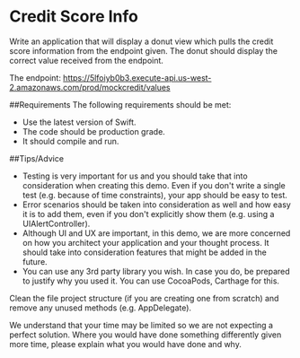 # Credit Score Info

Write an application that will display a donut view which pulls the credit
score information from the endpoint given. The donut should display the correct
value received from the endpoint.

The endpoint: https://5lfoiyb0b3.execute-api.us-west-2.amazonaws.com/prod/mockcredit/values

##Requirements
The following requirements should be met:

- Use the latest version of Swift.
- The code should be production grade.
- It should compile and run.

##Tips/Advice

- Testing is very important for us and you should take that into
consideration when creating this demo. Even if you don&#39;t write a
single test (e.g. because of time constraints), your app should be
easy to test.
- Error scenarios should be taken into consideration as well and how
easy it is to add them, even if you don&#39;t explicitly show them (e.g.
using a UIAlertController).
- Although UI and UX are important, in this demo, we are more
concerned on how you architect your application and your thought
process. It should take into consideration features that might be
added in the future.
- You can use any 3rd party library you wish. In case you do, be
prepared to justify why you used it. You can use CocoaPods,
Carthage for this.

Clean the file project structure (if you are creating one from scratch) and
remove any unused methods (e.g. AppDelegate).

We understand that your time may be limited so we are not expecting a
perfect solution. Where you would have done something differently
given more time, please explain what you would have done and why.
